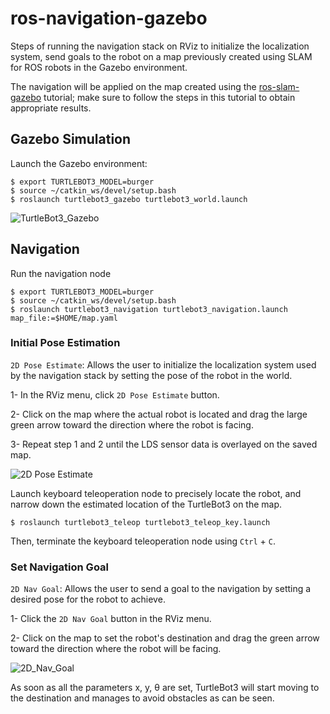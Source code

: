# ros-navigation-gazebo

Steps of running the navigation stack on RViz to initialize the localization system, send goals to the robot on a map previously created using SLAM for ROS robots in the Gazebo environment.


The navigation will be applied on the map created using the [ros-slam-gazebo] tutorial; make sure to follow the steps in this tutorial to obtain appropriate results.


## Gazebo Simulation

Launch the Gazebo environment:
```
$ export TURTLEBOT3_MODEL=burger
$ source ~/catkin_ws/devel/setup.bash
$ roslaunch turtlebot3_gazebo turtlebot3_world.launch
```


![TurtleBot3_Gazebo](https://user-images.githubusercontent.com/52850659/125320653-97dc2380-e344-11eb-9b17-8c7a3accca31.png)



## Navigation
Run the navigation node
```
$ export TURTLEBOT3_MODEL=burger
$ source ~/catkin_ws/devel/setup.bash
$ roslaunch turtlebot3_navigation turtlebot3_navigation.launch map_file:=$HOME/map.yaml
```

### Initial Pose Estimation

`2D Pose Estimate`: Allows the user to initialize the localization system used by the navigation stack by setting the pose of the robot in the world.

1- In the RViz menu, click `2D Pose Estimate` button.

2- Click on the map where the actual robot is located and drag the large green arrow toward the direction where the robot is facing.

3- Repeat step 1 and 2 until the LDS sensor data is overlayed on the saved map.


![2D Pose Estimate](https://user-images.githubusercontent.com/52850659/125320239-2e5c1500-e344-11eb-8c76-f223bed669d1.gif)

Launch keyboard teleoperation node to precisely locate the robot, and narrow down the estimated location of the TurtleBot3 on the map.
```
$ roslaunch turtlebot3_teleop turtlebot3_teleop_key.launch
```
Then, terminate the keyboard teleoperation node using `Ctrl` + `C`.


### Set Navigation Goal

`2D Nav Goal`: Allows the user to send a goal to the navigation by setting a desired pose for the robot to achieve.

1- Click the `2D Nav Goal` button in the RViz menu.


2- Click on the map to set the robot's destination and drag the green arrow toward the direction where the robot will be facing.


![2D_Nav_Goal](https://user-images.githubusercontent.com/52850659/125341937-e09fd680-e35c-11eb-8e0f-f50ff88fa48c.gif)


As soon as all the parameters x, y, θ are set, TurtleBot3 will start moving to the destination and manages to avoid obstacles as can be seen.


[ros-slam-gazebo]: <https://github.com/Leena-a/ros-slam-gazebo.git>


